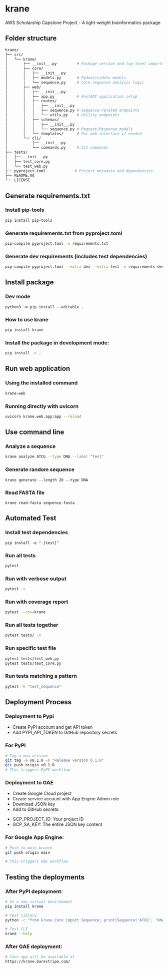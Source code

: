# krane
AWS Scholarship Capstone Project - A light-weight bioinformatics package

## Folder structure
```bash
krane/
├── src/
│   └── krane/
│       ├── __init__.py         # Package version and top-level imports
│       ├── core/
│       │   ├── __init__.py
│       │   ├── models.py       # Pydantic/data models
│       │   └── sequence.py     # Core sequence analysis logic
│       ├── web/
│       │   ├── __init__.py
│       │   ├── app.py          # FastAPI application setup
│       │   ├── routes/
│       │   │   ├── __init__.py
│       │   │   ├── sequence.py # Sequence-related endpoints
│       │   │   └── utils.py    # Utility endpoints
│       │   ├── schemas/
│       │   │   ├── __init__.py
│       │   │   └── sequence.py # Request/Response models
│       │   └── templates/      # For web interface if needed
│       └── cli/
│           ├── __init__.py
│           └── commands.py     # CLI commands
├── tests/
│   ├── __init__.py
│   ├── test_core.py
│   └── test_web.py
├── pyproject.toml             # Project metadata and dependencies
├── README.md
└── LICENSE
```

## Generate requirements.txt

### Install pip-tools
```bash
pip install pip-tools
```

### Generate requirements.txt from pyproject.toml
```bash
pip-compile pyproject.toml -o requirements.txt
```

### Generate dev requirements (includes test dependencies)
```bash
pip-compile pyproject.toml --extra dev --extra test -o requirements-dev.txt
```

## Install package

### Dev mode
```
python3 -m pip install --editable .
```

### How to use krane

```bash
pip install krane
```

### Install the package in development mode:
```bash
pip install -e .
```

## Run web application

### Using the installed command
```bash
krane-web
```

### Running directly with uvicorn
```bash
uvicorn krane.web.app:app --reload
```

## Use command line

### Analyze a sequence
```bash
krane analyze ATCG --type DNA --label "Test"
```

### Generate random sequence
```
krane generate --length 20 --type DNA
```

### Read FASTA file
```
krane read-fasta sequence.fasta
```

## Automated Test

### Install test dependencies
```
pip install -e ".[test]"
```

### Run all tests
```bash
pytest
```

### Run with verbose output
```bash
pytest -v
```

### Run with coverage report
```bash
pytest --cov=krane
```

### Run all tests together
```bash
pytest tests/ -v
```

### Run specific test file
```bash
pytest tests/test_web.py
pytest tests/test_core.py
```

### Run tests matching a pattern
```bash
pytest -k "test_sequence"
```

## Deployment Process

### Deployment to Pypi 
- Create PyPI account and get API token
- Add PYPI_API_TOKEN to GitHub repository secrets

### For PyPI
```bash
# Tag a new version
git tag -a v0.1.0 -m "Release version 0.1.0"
git push origin v0.1.0
# This triggers PyPI workflow
```

### Deployment to GAE 
- Create Google Cloud project
- Create service account with App Engine Admin role
- Download JSON key
- Add to GitHub secrets:
 * GCP_PROJECT_ID: Your project ID
 * GCP_SA_KEY: The entire JSON key content

### For Google App Engine:
```bash
# Push to main branch
git push origin main

# This triggers GAE workflow
```

## Testing the deployments

### After PyPI deployment:
```bash
# In a new virtual environment
pip install krane

# Test library
python -c "from krane.core import Sequence; print(Sequence('ATCG', 'DNA').transcription())"

# Test CLI
krane --help
```

### After GAE deployment:
```bash
# Your app will be available at
https://krane.barestripe.com/
```